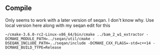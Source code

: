 ## Compile

Only seems to work with a later version of seqan. I don't know why. Use local version here along with my seqan edit for this

```
~/cmake-3.6.0-rc2-Linux-x86_64/bin/cmake ../bam_2_w1_extractor -DCMAKE_MODULE_PATH=../seqan/util/cmake -DSEQAN_INCLUDE_PATH=../seqan/include -DCMAKE_CXX_FLAGS=-std=c++14 -DCMAKE_BUILD_TYPE=Release
```
